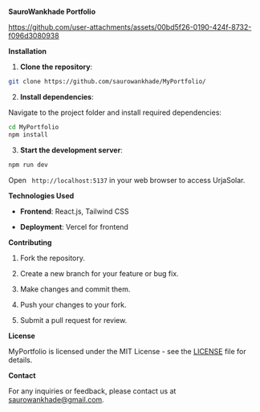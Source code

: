 **SauroWankhade Portfolio**

https://github.com/user-attachments/assets/00bd5f26-0190-424f-8732-f096d3080938


**Installation**

1.  **Clone the repository**:
``` bash
git clone https://github.com/saurowankhade/MyPortfolio/
```

2.  **Install dependencies**:

Navigate to the project folder and install required dependencies:
```bash
cd MyPortfolio
npm install
```
3.  **Start the development server**:
``` bash
npm run dev
```
Open ```  http://localhost:5137 ``` in your web browser to access UrjaSolar.

**Technologies Used**

-   **Frontend**: React.js, Tailwind CSS

-   **Deployment**: Vercel for frontend

**Contributing**


1.  Fork the repository.

2.  Create a new branch for your feature or bug fix.

3.  Make changes and commit them.

4.  Push your changes to your fork.

5.  Submit a pull request for review.

**License**

MyPortfolio is licensed under the MIT License - see the [LICENSE](LICENSE)
file for details.

**Contact**

For any inquiries or feedback, please contact us at
saurowankhade@gmail.com.
